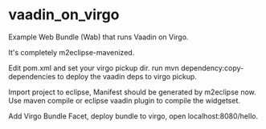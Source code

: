 vaadin_on_virgo
===============

Example Web Bundle (Wab) that runs Vaadin on Virgo.

It's completely m2eclipse-mavenized.

Edit pom.xml and set your virgo pickup dir.
run mvn dependency:copy-dependencies to deploy the vaadin deps to virgo pickup.

Import project to eclipse, Manifest should be generated by m2eclipse now.
Use maven compile or eclipse vaadin plugin to compile the widgetset.

Add Virgo Bundle Facet, deploy bundle to virgo, open localhost:8080/hello.


